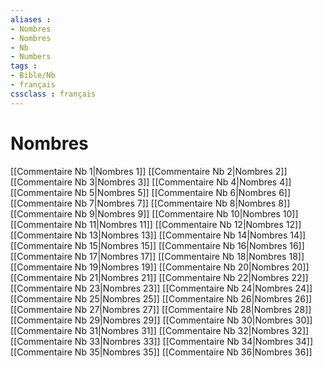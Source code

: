 ```yaml
---
aliases : 
- Nombres
- Nombres
- Nb
- Numbers
tags : 
- Bible/Nb
- français
cssclass : français
---
```


# Nombres

[[Commentaire Nb 1|Nombres 1]]
[[Commentaire Nb 2|Nombres 2]]
[[Commentaire Nb 3|Nombres 3]]
[[Commentaire Nb 4|Nombres 4]]
[[Commentaire Nb 5|Nombres 5]]
[[Commentaire Nb 6|Nombres 6]]
[[Commentaire Nb 7|Nombres 7]]
[[Commentaire Nb 8|Nombres 8]]
[[Commentaire Nb 9|Nombres 9]]
[[Commentaire Nb 10|Nombres 10]]
[[Commentaire Nb 11|Nombres 11]]
[[Commentaire Nb 12|Nombres 12]]
[[Commentaire Nb 13|Nombres 13]]
[[Commentaire Nb 14|Nombres 14]]
[[Commentaire Nb 15|Nombres 15]]
[[Commentaire Nb 16|Nombres 16]]
[[Commentaire Nb 17|Nombres 17]]
[[Commentaire Nb 18|Nombres 18]]
[[Commentaire Nb 19|Nombres 19]]
[[Commentaire Nb 20|Nombres 20]]
[[Commentaire Nb 21|Nombres 21]]
[[Commentaire Nb 22|Nombres 22]]
[[Commentaire Nb 23|Nombres 23]]
[[Commentaire Nb 24|Nombres 24]]
[[Commentaire Nb 25|Nombres 25]]
[[Commentaire Nb 26|Nombres 26]]
[[Commentaire Nb 27|Nombres 27]]
[[Commentaire Nb 28|Nombres 28]]
[[Commentaire Nb 29|Nombres 29]]
[[Commentaire Nb 30|Nombres 30]]
[[Commentaire Nb 31|Nombres 31]]
[[Commentaire Nb 32|Nombres 32]]
[[Commentaire Nb 33|Nombres 33]]
[[Commentaire Nb 34|Nombres 34]]
[[Commentaire Nb 35|Nombres 35]]
[[Commentaire Nb 36|Nombres 36]]
